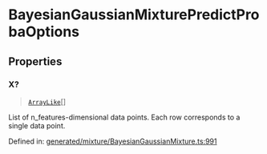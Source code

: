 # BayesianGaussianMixturePredictProbaOptions

## Properties

### X?

> [`ArrayLike`](../types/ArrayLike.md)[]

List of n\_features-dimensional data points. Each row corresponds to a single data point.

Defined in:  [generated/mixture/BayesianGaussianMixture.ts:991](https://github.com/transitive-bullshit/scikit-learn-ts/blob/122b3c0/packages/sklearn/src/generated/mixture/BayesianGaussianMixture.ts#L991)
